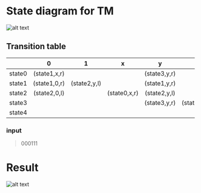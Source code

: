 

# State diagram for TM 

![alt text](https://imgur.com/a/3i1ui "STD") <br/>


## Transition table


|   	        |      0       |       1      |       x      |      y      |       \0      |
| ------------- |:------------:|:------------:|:------------:|:-----------:| -------------:|
| state0        | (state1,x,r) |   		      |		         | (state3,y,r)|    		   |
| state1        | (state1,0,r) | (state2,y,l) |		         | (state1,y,r)|       		   |
| state2 		| (state2,0,l) | 			  | (state0,x,r) | (state2,y,l)|     		   |
| state3 		| 	           |    		  |   			 | (state3,y,r)| (state4,\0,r) |
| state4 		| 			   | 			  |			     | 			   |        	   |

### input

> 000111

# Result 

![alt text](https://imgur.com/a/ydyjn "Result") <br/>
